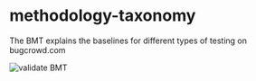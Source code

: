 # methodology-taxonomy
The BMT explains the baselines for different types of testing on bugcrowd.com

![validate BMT](https://github.com/bugcrowd/methodology-taxonomy/actions/workflows/validate_btm.yml/badge.svg?branch=main)
